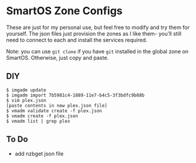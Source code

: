 # SmartOS Zone Configs

These are just for my personal use, but feel free to modify and try them for yourself. The json files just provision the zones as I like them- you'll still need to connect to each and install the services required.

Note: you can use `git clone` if you have `git` installed in the global zone on SmartOS. Otherwise, just copy and paste.

## DIY
`$ imgadm update`  
`$ imgadm import 7b5981c4-1889-11e7-b4c5-3f3bdfc9b88b`  
`$ vim plex.json`  
`[paste contents in new plex.json file]`  
`$ vmadm validate create -f plex.json`  
`$ vmadm create -f plex.json`  
`$ vmadm list | grep plex`  

## To Do
- add nzbget json file
